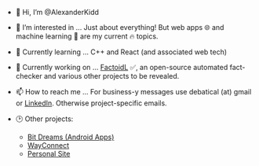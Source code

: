 - 👋 Hi, I’m @AlexanderKidd
- 👀 I’m interested in ... Just about everything! But web apps 🌐 and machine learning 🤖 are my current 🔥 topics.
- 🌱 Currently learning ... C++ and React (and associated web tech)
- 🧱 Currently working on ... <a href="https://github.com/AlexanderKidd/FactoidL" target="_blank">FactoidL</a> ✅, an open-source automated fact-checker and various other projects to be revealed.
- 📫 How to reach me ... For business-y messages use debatical (at) gmail or <a href="https://www.linkedin.com/in/alexander-kidd-5baa30109" target="_blank">LinkedIn</a>. Otherwise project-specific emails.

- 🕑 Other projects:
  - <a href="https://play.google.com/store/apps/dev?id=7190442441456634365" target="_blank">Bit Dreams (Android Apps)</a>
  - <a href="https://wayconnect-landscapes.herokuapp.com/" target="_blank">WayConnect</a>
  - <a href="https://www.alexander-kidd.com" target="_blank">Personal Site</a>

<!---
AlexanderKidd/AlexanderKidd is a ✨ special ✨ repository because its `README.md` (this file) appears on your GitHub profile.
--->
